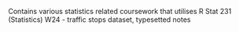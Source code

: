 Contains various statistics related coursework that utilises R
Stat 231 (Statistics) W24 - traffic stops dataset, typesetted notes
